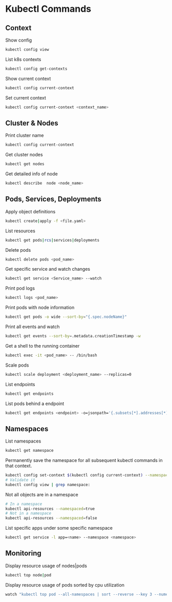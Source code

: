# Kubectl Commands

## Context

Show config

```bash
kubectl config view
```

List k8s contexts

```bash
kubectl config get-contexts
```

Show current context

```bash
kubectl config current-context
```

Set current context

```bash
kubectl config current-context <context_name>
```

## Cluster & Nodes

Print cluster name

```bash
kubectl config current-context
```

Get cluster nodes

```bash
kubectl get nodes
```

Get detailed info of node

```bash
kubectl describe  node <node_name>
```

## Pods, Services, Deployments

Apply object definitions

```bash
kubectl create|apply -f <file.yaml>
```

List resources

```bash
kubectl get pods|rcs|services|deployments
```

Delete pods

```bash
kubectl delete pods <pod_name>
```

Get specific service and watch changes

```bash
kubectl get service <Service_name> --watch
```

Print pod logs

```bash
kubectl logs <pod_name>
```

Print pods with node information

```bash
kubectl get pods -o wide --sort-by="{.spec.nodeName}"
```

Print all events and watch

```bash
kubectl get events --sort-by=.metadata.creationTimestamp -w
```

Get a shell to the running container

```bash
kubectl exec -it <pod_name> -- /bin/bash
```

Scale pods

```bash
kubectl scale deployment <deployment_name> --replicas=0
```

List endpoints

```bash
kubectl get endpoints
```

List pods behind a endpoint

```bash
kubectl get endpoints <endpoint> -o=jsonpath='{.subsets[*].addresses[*].ip}' | tr ' ' '\n' | xargs -I % kubectl get pods --field-selector=status.podIP=%
```

## Namespaces

List namespaces

```bash
kubectl get namespace
```

Permanently save the namespace for all subsequent kubectl commands in that context.

```bash
kubectl config set-context $(kubectl config current-context) --namespace=<insert-namespace-name-here>
# Validate it
kubectl config view | grep namespace:
```

Not all objects are in a namespace

```bash
# In a namespace
kubectl api-resources --namespaced=true
# Not in a namespace
kubectl api-resources --namespaced=false
```

List specific apps under some specific namespace

```bash
kubectl get service -l app=<name> --namespace <namespace>
```

## Monitoring

Display resource usage of nodes|pods

```bash
kubectl top node|pod
```

Display resource usage of pods sorted by cpu utilization
```bash
watch "kubectl top pod --all-namespaces | sort --reverse --key 3 --numeric"
```
